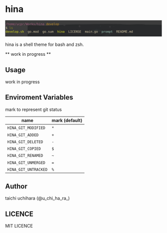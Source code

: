 # hina

![hina](./screen.png "hina")

hina is a shell theme for bash and zsh.

** work in progress **

## Usage

work in progress

## Enviroment Variables

mark to represent git status

| name                 | mark (default) |
|----------------------|----------------|
| `HINA_GIT_MODIFIED`  | `*`            |
| `HINA_GIT_ADDED`     | `+`            |
| `HINA_GIT_DELETED`   | `-`            |
| `HINA_GIT_COPIED`    | `$`            |
| `HINA_GIT_RENAMED`   | `~`            |
| `HINA_GIT_UNMERGED`  | `=`            |
| `HINA_GIT_UNTRACKED` | `%`            |

## Author
taichi uchihara (@u\_chi\_ha\_ra\_)

## LICENCE

MIT LICENCE
